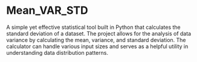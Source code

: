 # Mean_VAR_STD
A simple yet effective statistical tool built in Python that calculates the standard deviation of a dataset. The project allows for the analysis of data variance by calculating the mean, variance, and standard deviation. The calculator can handle various input sizes and serves as a helpful utility in understanding data distribution patterns.
